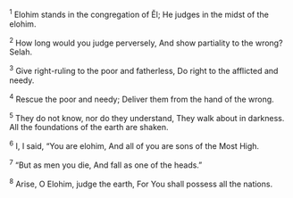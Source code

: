 <sup>1</sup> Elohim stands in the congregation of Ĕl; He judges in the midst of the elohim.

<sup>2</sup> How long would you judge perversely, And show partiality to the wrong? Selah.

<sup>3</sup> Give right-ruling to the poor and fatherless, Do right to the afflicted and needy.

<sup>4</sup> Rescue the poor and needy; Deliver them from the hand of the wrong.

<sup>5</sup> They do not know, nor do they understand, They walk about in darkness. All the foundations of the earth are shaken.

<sup>6</sup> I, I said, “You are elohim, And all of you are sons of the Most High.

<sup>7</sup> “But as men you die, And fall as one of the heads.”

<sup>8</sup> Arise, O Elohim, judge the earth, For You shall possess all the nations.

